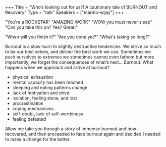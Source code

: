 +++
Title = "Who’s looking out for us?! A cautionary tale of BURNOUT and Recovery"
Type = "talk"
Speakers = ["marino-wijay"]
+++

"You're a ROCKSTAR"
"AMAZING WORK"
"WOW you must never sleep"
"Can you take this on? Yes? Great!"

"When will you finish it?"
"Are you done yet?"
"What's taking so long?"

Burnout is a slow-burn to slightly destructive tendencies. We strive so much to be our best selves, and deliver the best work we can. Sometimes we push ourselves to extremes we sometimes cannot even fathom but more importantly, we forget the consequences of what’s next… Burnout.
What happens when we approach and arrive at burnout?
- physical exhaustion
- mental capacity has been reached
- sleeping and eating patterns change
- lack of motivation and drive
- isolation, feeling alone, and lost
- procrastination
- coping mechanisms
- self-doubt, lack of self-worthiness
- feeling defeated

Allow me take you through a story of immense burnout and how I recovered, and then proceeded to face burnout again and decided I needed to make a change for the better.